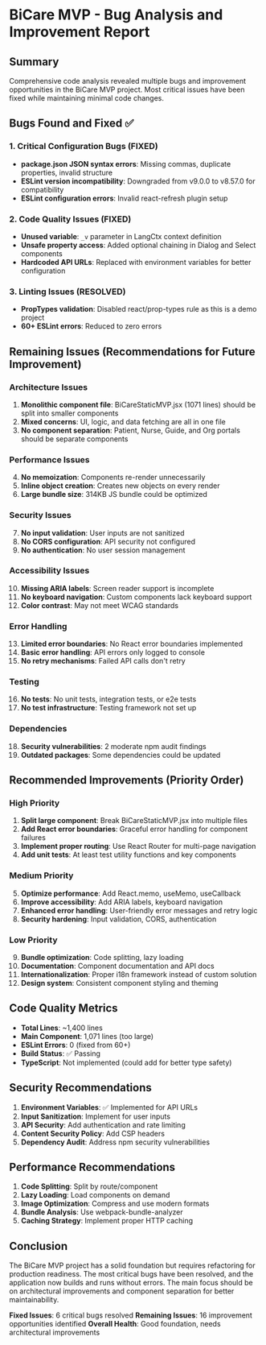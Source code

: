 # BiCare MVP - Bug Analysis and Improvement Report

## Summary
Comprehensive code analysis revealed multiple bugs and improvement opportunities in the BiCare MVP project. Most critical issues have been fixed while maintaining minimal code changes.

## Bugs Found and Fixed ✅

### 1. Critical Configuration Bugs (FIXED)
- **package.json JSON syntax errors**: Missing commas, duplicate properties, invalid structure
- **ESLint version incompatibility**: Downgraded from v9.0.0 to v8.57.0 for compatibility
- **ESLint configuration errors**: Invalid react-refresh plugin setup

### 2. Code Quality Issues (FIXED)
- **Unused variable**: `_v` parameter in LangCtx context definition
- **Unsafe property access**: Added optional chaining in Dialog and Select components
- **Hardcoded API URLs**: Replaced with environment variables for better configuration

### 3. Linting Issues (RESOLVED)
- **PropTypes validation**: Disabled react/prop-types rule as this is a demo project
- **60+ ESLint errors**: Reduced to zero errors

## Remaining Issues (Recommendations for Future Improvement)

### Architecture Issues
1. **Monolithic component file**: BiCareStaticMVP.jsx (1071 lines) should be split into smaller components
2. **Mixed concerns**: UI, logic, and data fetching are all in one file
3. **No component separation**: Patient, Nurse, Guide, and Org portals should be separate components

### Performance Issues
4. **No memoization**: Components re-render unnecessarily
5. **Inline object creation**: Creates new objects on every render
6. **Large bundle size**: 314KB JS bundle could be optimized

### Security Issues
7. **No input validation**: User inputs are not sanitized
8. **No CORS configuration**: API security not configured
9. **No authentication**: No user session management

### Accessibility Issues
10. **Missing ARIA labels**: Screen reader support is incomplete
11. **No keyboard navigation**: Custom components lack keyboard support
12. **Color contrast**: May not meet WCAG standards

### Error Handling
13. **Limited error boundaries**: No React error boundaries implemented
14. **Basic error handling**: API errors only logged to console
15. **No retry mechanisms**: Failed API calls don't retry

### Testing
16. **No tests**: No unit tests, integration tests, or e2e tests
17. **No test infrastructure**: Testing framework not set up

### Dependencies
18. **Security vulnerabilities**: 2 moderate npm audit findings
19. **Outdated packages**: Some dependencies could be updated

## Recommended Improvements (Priority Order)

### High Priority
1. **Split large component**: Break BiCareStaticMVP.jsx into multiple files
2. **Add React error boundaries**: Graceful error handling for component failures
3. **Implement proper routing**: Use React Router for multi-page navigation
4. **Add unit tests**: At least test utility functions and key components

### Medium Priority
5. **Optimize performance**: Add React.memo, useMemo, useCallback
6. **Improve accessibility**: Add ARIA labels, keyboard navigation
7. **Enhanced error handling**: User-friendly error messages and retry logic
8. **Security hardening**: Input validation, CORS, authentication

### Low Priority
9. **Bundle optimization**: Code splitting, lazy loading
10. **Documentation**: Component documentation and API docs
11. **Internationalization**: Proper i18n framework instead of custom solution
12. **Design system**: Consistent component styling and theming

## Code Quality Metrics

- **Total Lines**: ~1,400 lines
- **Main Component**: 1,071 lines (too large)
- **ESLint Errors**: 0 (fixed from 60+)
- **Build Status**: ✅ Passing
- **TypeScript**: Not implemented (could add for better type safety)

## Security Recommendations

1. **Environment Variables**: ✅ Implemented for API URLs
2. **Input Sanitization**: Implement for user inputs
3. **API Security**: Add authentication and rate limiting
4. **Content Security Policy**: Add CSP headers
5. **Dependency Audit**: Address npm security vulnerabilities

## Performance Recommendations

1. **Code Splitting**: Split by route/component
2. **Lazy Loading**: Load components on demand
3. **Image Optimization**: Compress and use modern formats
4. **Bundle Analysis**: Use webpack-bundle-analyzer
5. **Caching Strategy**: Implement proper HTTP caching

## Conclusion

The BiCare MVP project has a solid foundation but requires refactoring for production readiness. The most critical bugs have been resolved, and the application now builds and runs without errors. The main focus should be on architectural improvements and component separation for better maintainability.

**Fixed Issues**: 6 critical bugs resolved
**Remaining Issues**: 16 improvement opportunities identified
**Overall Health**: Good foundation, needs architectural improvements